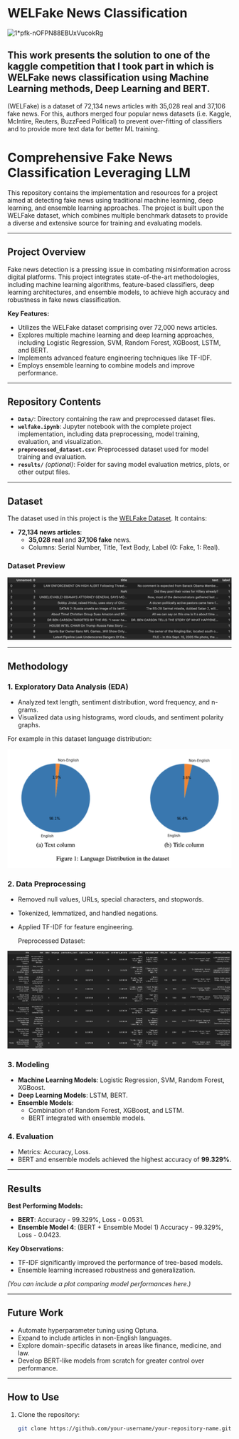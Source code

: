 # WELFake News Classification


![1*pfk-nOFPN88EBUxVucokRg](https://github.com/Ceasor06/WELFake-News-Classification/assets/105945382/c464b6ab-39f0-4040-9cbb-d7d3cd327f1c)

## This work presents the solution to one of the kaggle competition that I took part in which is WELFake news classification using Machine Learning methods, Deep Learning and BERT.


(WELFake) is a dataset of 72,134 news articles with 35,028 real and 37,106 fake news. For this, authors merged four popular news datasets (i.e. Kaggle, McIntire, Reuters, BuzzFeed Political) to prevent over-fitting of classifiers and to provide more text data for better ML training.



# Comprehensive Fake News Classification Leveraging LLM

This repository contains the implementation and resources for a project aimed at detecting fake news using traditional machine learning, deep learning, and ensemble learning approaches. The project is built upon the WELFake dataset, which combines multiple benchmark datasets to provide a diverse and extensive source for training and evaluating models.

---

## Project Overview

Fake news detection is a pressing issue in combating misinformation across digital platforms. This project integrates state-of-the-art methodologies, including machine learning algorithms, feature-based classifiers, deep learning architectures, and ensemble models, to achieve high accuracy and robustness in fake news classification.

**Key Features:**
- Utilizes the WELFake dataset comprising over 72,000 news articles.
- Explores multiple machine learning and deep learning approaches, including Logistic Regression, SVM, Random Forest, XGBoost, LSTM, and BERT.
- Implements advanced feature engineering techniques like TF-IDF.
- Employs ensemble learning to combine models and improve performance.

---

## Repository Contents

- **`Data/`**: Directory containing the raw and preprocessed dataset files.
- **`welfake.ipynb`**: Jupyter notebook with the complete project implementation, including data preprocessing, model training, evaluation, and visualization.
- **`preprocessed_dataset.csv`**: Preprocessed dataset used for model training and evaluation.
- **`results/`** *(optional)*: Folder for saving model evaluation metrics, plots, or other output files.

---

## Dataset

The dataset used in this project is the [WELFake Dataset](https://www.kaggle.com/datasets/saurabhshahane/fake-news-classification). It contains:
- **72,134 news articles**:
  - **35,028 real** and **37,106 fake** news.
  - Columns: Serial Number, Title, Text Body, Label (0: Fake, 1: Real).

### Dataset Preview
![Dataset Preview](/Datset_header.png)


---

## Methodology

### 1. **Exploratory Data Analysis (EDA)**
- Analyzed text length, sentiment distribution, word frequency, and n-grams.
- Visualized data using histograms, word clouds, and sentiment polarity graphs.

For example in this dataset language distribution:

![Dataset Preview](/Language_distribution.png)

### 2. **Data Preprocessing**
- Removed null values, URLs, special characters, and stopwords.
- Tokenized, lemmatized, and handled negations.
- Applied TF-IDF for feature engineering.

  Preprocessed Dataset:

![Dataset Preview](/Preprocessed.png)


### 3. **Modeling**
- **Machine Learning Models**: Logistic Regression, SVM, Random Forest, XGBoost.
- **Deep Learning Models**: LSTM, BERT.
- **Ensemble Models**:
  - Combination of Random Forest, XGBoost, and LSTM.
  - BERT integrated with ensemble models.

### 4. **Evaluation**
- Metrics: Accuracy, Loss.
- BERT and ensemble models achieved the highest accuracy of **99.329%**.

---

## Results

**Best Performing Models:**
- **BERT**: Accuracy - 99.329%, Loss - 0.0531.
- **Ensemble Model 4**: (BERT + Ensemble Model 1) Accuracy - 99.329%, Loss - 0.0423.

**Key Observations:**
- TF-IDF significantly improved the performance of tree-based models.
- Ensemble learning increased robustness and generalization.

*(You can include a plot comparing model performances here.)*

---

## Future Work

- Automate hyperparameter tuning using Optuna.
- Expand to include articles in non-English languages.
- Explore domain-specific datasets in areas like finance, medicine, and law.
- Develop BERT-like models from scratch for greater control over performance.

---

## How to Use

1. Clone the repository:
   ```bash
   git clone https://github.com/your-username/your-repository-name.git
